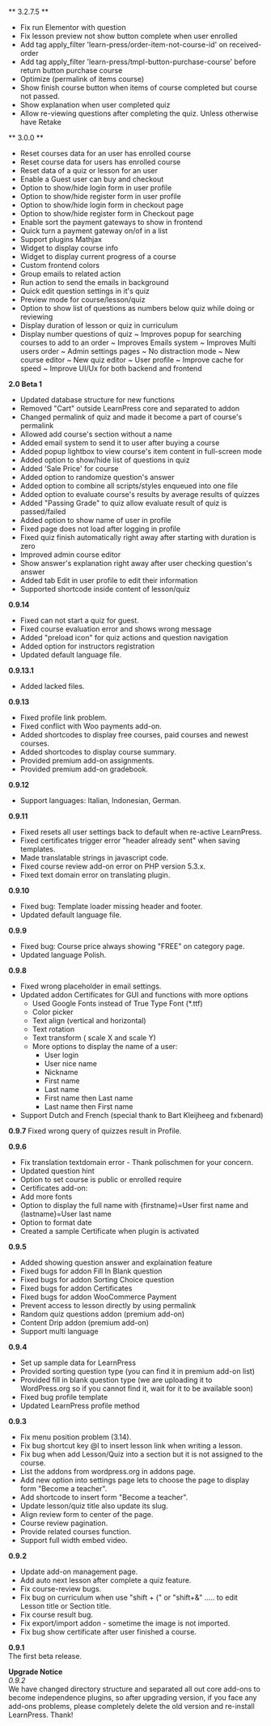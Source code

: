 ** 3.2.7.5 **
+ Fix run Elementor with question
+ Fix lesson preview not show button complete when user enrolled
+ Add tag apply_filter 'learn-press/order-item-not-course-id' on received-order
+ Add tag apply_filter 'learn-press/tmpl-button-purchase-course' before return button purchase course
+ Optimize (permalink of items course)
+ Show finish course button when items of course completed but course not passed.
+ Show explanation when user completed quiz
+ Allow re-viewing questions after completing the quiz. Unless otherwise have Retake

** 3.0.0 **
+ Reset courses data for an user has enrolled course
+ Reset course data for users has enrolled course
+ Reset data of a quiz or lesson for an user
+ Enable a Guest user can buy and checkout
+ Option to show/hide login form in user profile
+ Option to show/hide register form in user profile
+ Option to show/hide login form in checkout page
+ Option to show/hide register form in Checkout page
+ Enable sort the payment gateways to show in frontend
+ Quick turn a payment gateway on/of in a list
+ Support plugins Mathjax
+ Widget to display course info
+ Widget to display current progress of a course
+ Custom frontend colors
+ Group emails to related action
+ Run action to send the emails in background
+ Quick edit question settings in it's quiz
+ Preview mode for course/lesson/quiz
+ Option to show list of questions as numbers below quiz while doing or reviewing
+ Display duration of lesson or quiz in curriculum
+ Display number questions of quiz
~ Improves popup for searching courses to add to an order
~ Improves Emails system
~ Improves Multi users order
~ Admin settings pages
~ No distraction mode
~ New course editor
~ New quiz editor
~ User profile
~ Improve cache for speed
~ Improve UI/Ux for both backend and frontend

**2.0 Beta 1**
- Updated database structure for new functions
- Removed "Cart" outside LearnPress core and separated to addon
- Changed permalink of quiz and made it become a part of course's permalink
- Allowed add course's section without a name
- Added email system to send it to user after buying a course
- Added popup lightbox to view course's item content in full-screen mode
- Added option to show/hide list of questions in quiz
- Added 'Sale Price' for course
- Added option to randomize question's answer
- Added option to combine all scripts/styles enqueued into one file
- Added option to evaluate course's results by average results of quizzes
- Added "Passing Grade" to quiz allow evaluate result of quiz is passed/failed
- Added option to show name of user in profile
- Fixed page does not load after logging in profile
- Fixed quiz finish automatically right away after starting with duration is zero
- Improved admin course editor
- Show answer's explanation right away after user checking question's answer
- Added tab Edit in user profile to edit their information
- Supported shortcode inside content of lesson/quiz

**0.9.14**
- Fixed can not start a quiz for guest.
- Fixed course evaluation error and shows wrong message
- Added "preload icon" for quiz actions and question navigation
- Added option for instructors registration
- Updated default language file.

**0.9.13.1**
- Added lacked files.

**0.9.13**
- Fixed profile link problem.
- Fixed conflict with Woo payments add-on.
- Added shortcodes to display free courses, paid courses and newest courses.
- Added shortcodes to display course summary.
- Provided premium add-on assignments.
- Provided premium add-on gradebook.

**0.9.12**  
- Support languages: Italian, Indonesian, German.

**0.9.11**
- Fixed resets all user settings back to default when re-active LearnPress.
- Fixed certificates trigger error "header already sent" when saving templates.
- Made translatable strings in javascript code.
- Fixed course review add-on error on PHP version 5.3.x.
- Fixed text domain error on translating plugin.

**0.9.10**
- Fixed bug: Template loader missing header and footer.
- Updated default language file.

**0.9.9**  
- Fixed bug: Course price always showing "FREE" on category page.
- Updated language Polish.

**0.9.8**    
- Fixed wrong placeholder in email settings.  
- Updated addon Certificates for GUI and functions with more options  
  - Used Google Fonts instead of True Type Font (*.ttf)  
  - Color picker  
  - Text align (vertical and horizontal)  
  - Text rotation  
  - Text transform ( scale X and scale Y)  
  - More options to display the name of a user:  
    + User login  
    + User nice name  
    + Nickname  
    + First name  
    + Last name  
    + First name then Last name  
    + Last name then First name  
- Support Dutch and French (special thank to Bart Kleijheeg and fxbenard)  

**0.9.7**
Fixed wrong query of quizzes result in Profile.

**0.9.6**
- Fix translation textdomain error - Thank polischmen for your concern.
- Updated question hint
- Option to set course is public or enrolled require  
- Certificates add-on:  
 - Add more fonts  
 - Option to display the full name with {firstname}=User first name and {lastname}=User last name  
 - Option to format date  
 - Created a sample Certificate when plugin is activated  

**0.9.5**
- Added showing question answer and explaination feature
- Fixed bugs for addon Fill In Blank question 
- Fixed bugs for addon Sorting Choice question
- Fixed bugs for addon Certificates
- Fixed bugs for addon WooCommerce Payment
- Prevent access to lesson directly by using permalink
- Random quiz questions addon (premium add-on)
- Content Drip addon (premium add-on)
- Support multi language

**0.9.4**
- Set up sample data for LearnPress    
- Provided sorting question type (you can find it in premium add-on list)  
- Provided fill in blank question type (we are uploading it to WordPress.org so if you cannot find it, wait for it to be available soon)  
- Fixed bug profile template  
- Updated LearnPress profile method  

**0.9.3**
- Fix menu position problem (3.14).  
- Fix bug shortcut key @l to insert lesson link when writing a lesson.  
- Fix bug when add Lesson/Quiz into a section but it is not assigned to the course.  
- List the addons from wordpress.org in addons page.  
- Add new option into settings page lets to choose the page to display form "Become a teacher".  
- Add shortcode to insert form "Become a teacher".  
- Update lesson/quiz title also update its slug.  
- Align review form to center of the page.  
- Course review pagination.  
- Provide related courses function.  
- Support full width embed video. 

**0.9.2**  
- Update add-on management page.  
- Add auto next lesson after complete a quiz feature.  
- Fix course-review bugs.  
- Fix bug on curriculum when use "shift + (" or "shift+&" ..... to edit Lesson title or Section title.  
- Fix course result bug.  
- Fix export/import addon - sometime the image is not imported.  
- Fix bug show certificate after user finished a course.  

**0.9.1**  
The first beta release.  

**Upgrade Notice**  
*0.9.2*  
We have changed directory structure and separated all out core add-ons to become independence plugins, so after upgrading version, if you face any add-ons problems, please completely delete the old version and re-install LearnPress. Thank!